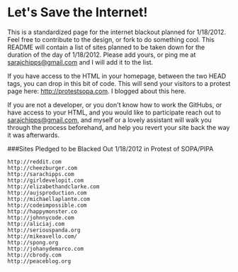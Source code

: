 Let's Save the Internet!
===

This is a standardized page for the internet blackout planned for 1/18/2012. Feel free to contribute to the design, or fork to do something cool. This README will contain a list of sites planned to be taken down for the duration of the day of 1/18/2012. Please add yours, or ping me at sarajchipps@gmail.com and I will add it to the list.

If you have access to the HTML in your homepage, between the two HEAD tags, you can drop in this bit of code. This will send your visitors to a protest page here: http://protestsopa.com. I blogged about this here. 

<script>
    var today = new Date();
    if((today.getDate() == 18) && (today.getMonth() == 0) && (today.getFullYear() == 2012))
     {
          window.location = "http://protestsopa.org";
     }
</script>

If you are not a developer, or you don't know how to work the GitHubs, or have access to your HTML, and you would like to participate reach out to sarajchipps@gmail.com, and myself or a lovely assistant  will walk you through the process beforehand, and help you revert your site back the way it was  afterwards. 


###Sites Pledged to be Blacked Out 1/18/2012 in Protest of SOPA/PIPA

	http://reddit.com
	http://cheezburger.com
	http://sarachipps.com
	http://girldevelopit.com
	http://elizabethandclarke.com
	http://aujsproduction.com
	http://michaellaplante.com
	http://codeimpossible.com
	http://happymonster.co
	http://johnnycode.com
	http://aliciaj.com
	http://seriouspanda.org
	http://mikeavello.com/
	http://spong.org
	http://johanydemarco.com
	http://cbrody.com
	http://peaceblog.org
